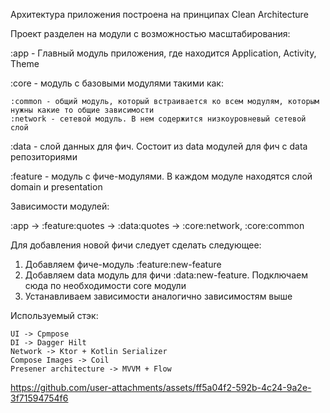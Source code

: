 

Архитектура приложения построена на принципах Clean Architecture

Проект разделен на модули с возможностью масштабирования:

:app - Главный модуль приложения, где находится Application, Activity, Theme

:core - модуль с базовыми модулями такими как:
    
	:common - общий модуль, который встраивается ко всем модулям, которым нужны какие то общие зависимости
	:network - сетевой модуль. В нем содержится низкоуровневый сетевой слой

:data - слой данных для фич. Состоит из data модулей для фич с data репозиториями

:feature - модуль с фиче-модулями. В каждом модуле находятся слой domain и presentation

Зависимости модулей:

:app -> :feature:quotes -> :data:quotes -> :core:network, :core:common

Для добавления новой фичи следует сделать следующее:
1. Добавляем фиче-модуль :feature:new-feature
2. Добавляем data модуль для фичи :data:new-feature. Подключаем сюда по необходимости core модули
3. Устанавливаем зависимости аналогично зависимостям выше

Используемый стэк:

	UI -> Cpmpose
	DI -> Dagger Hilt
	Network -> Ktor + Kotlin Serializer
	Compose Images -> Coil
	Presener architecture -> MVVM + Flow

https://github.com/user-attachments/assets/ff5a04f2-592b-4c24-9a2e-3f71594754f6
